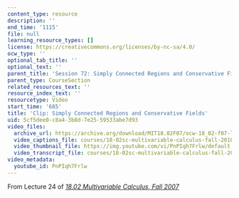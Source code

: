 ```yaml
---
content_type: resource
description: ''
end_time: '1115'
file: null
learning_resource_types: []
license: https://creativecommons.org/licenses/by-nc-sa/4.0/
ocw_type: ''
optional_tab_title: ''
optional_text: ''
parent_title: 'Session 72: Simply Connected Regions and Conservative Fields'
parent_type: CourseSection
related_resources_text: ''
resource_index_text: ''
resourcetype: Video
start_time: '685'
title: 'Clip: Simply Connected Regions and Conservative Fields'
uid: 5cf5dee0-c8a4-3b8d-7e25-59533abe7d93
video_files:
  archive_url: https://archive.org/download/MIT18.02F07/ocw-18_02-f07-lec24_300k.mp4
  video_captions_file: courses/18-02sc-multivariable-calculus-fall-2010/PnPIqh7Frlw_captions.vtt
  video_thumbnail_file: https://img.youtube.com/vi/PnPIqh7Frlw/default.jpg
  video_transcript_file: courses/18-02sc-multivariable-calculus-fall-2010/PnPIqh7Frlw_transcript.pdf
video_metadata:
  youtube_id: PnPIqh7Frlw
---
```


From Lecture 24 of [_18.02 Multivariable Calculus, Fall 2007_](/courses/18-02-multivariable-calculus-fall-2007/video_galleries/video-lectures)

